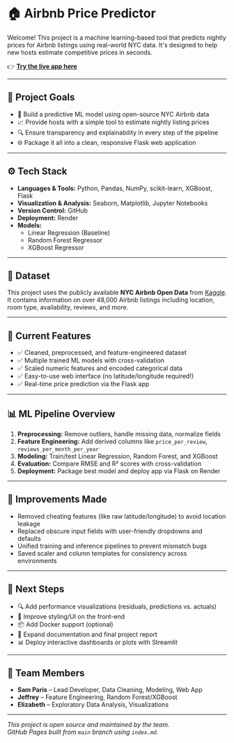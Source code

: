 # 🏠 Airbnb Price Predictor

Welcome! This project is a machine learning-based tool that predicts nightly prices for Airbnb listings using real-world NYC data. It's designed to help new hosts estimate competitive prices in seconds.

👉 **[Try the live app here]([https://airbnb-price-predictor-csyh.onrender.com/])**  


---

## 🎯 Project Goals

- 🧠 Build a predictive ML model using open-source NYC Airbnb data  
- 📈 Provide hosts with a simple tool to estimate nightly listing prices  
- 🔍 Ensure transparency and explainability in every step of the pipeline  
- 🌐 Package it all into a clean, responsive Flask web application

---

## ⚙️ Tech Stack

- **Languages & Tools:** Python, Pandas, NumPy, scikit-learn, XGBoost, Flask  
- **Visualization & Analysis:** Seaborn, Matplotlib, Jupyter Notebooks  
- **Version Control:** GitHub  
- **Deployment:** Render  
- **Models:**  
  - Linear Regression (Baseline)  
  - Random Forest Regressor  
  - XGBoost Regressor

---

## 📁 Dataset

This project uses the publicly available **NYC Airbnb Open Data** from [Kaggle](https://www.kaggle.com/datasets/dgomonov/new-york-city-airbnb-open-data).  
It contains information on over 48,000 Airbnb listings including location, room type, availability, reviews, and more.

---

## 🚀 Current Features

- ✅ Cleaned, preprocessed, and feature-engineered dataset
- ✅ Multiple trained ML models with cross-validation
- ✅ Scaled numeric features and encoded categorical data
- ✅ Easy-to-use web interface (no latitude/longitude required!)
- ✅ Real-time price prediction via the Flask app

---

## 📊 ML Pipeline Overview

1. **Preprocessing:** Remove outliers, handle missing data, normalize fields
2. **Feature Engineering:** Add derived columns like `price_per_review`, `reviews_per_month_per_year`
3. **Modeling:** Train/test Linear Regression, Random Forest, and XGBoost
4. **Evaluation:** Compare RMSE and R² scores with cross-validation
5. **Deployment:** Package best model and deploy app via Flask on Render

---

## 🔧 Improvements Made

- Removed cheating features (like raw latitude/longitude) to avoid location leakage
- Replaced obscure input fields with user-friendly dropdowns and defaults
- Unified training and inference pipelines to prevent mismatch bugs
- Saved scaler and column templates for consistency across environments

---

## 📌 Next Steps

- 🔍 Add performance visualizations (residuals, predictions vs. actuals)
- 🎨 Improve styling/UI on the front-end
- 📦 Add Docker support (optional)
- 📘 Expand documentation and final project report
- 📊 Deploy interactive dashboards or plots with Streamlit

---

## 👥 Team Members

- **Sam Paris** – Lead Developer, Data Cleaning, Modeling, Web App  
- **Jeffrey** – Feature Engineering, Random Forest/XGBoost  
- **Elizabeth** – Exploratory Data Analysis, Visualizations

---

_This project is open source and maintained by the team.  
GitHub Pages built from `main` branch using `index.md`._

